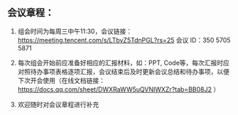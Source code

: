 ## 会议章程：

1. 组会时间为每周三中午11:30，会议链接：https://meeting.tencent.com/s/LTbvZ5TdnPGL?rs=25 会议 ID：350 5705 5871

2. 每次组会开始前应准备好相应的汇报材料，如：PPT, Code等，每次汇报时应对照待办事项表格逐项汇报，会议结束后及时更新会议总结和待办事项，以便下次开会使用（在线文档链接：https://docs.qq.com/sheet/DWXRaWW5uQVNIWXZr?tab=BB08J2 ）

3. 欢迎随时对会议章程进行补充 


